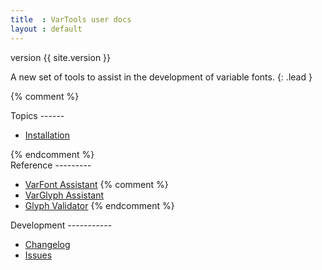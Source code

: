 ```yaml
---
title  : VarTools user docs
layout : default
---
```


<span class='badge bg-secondary'>version {{ site.version }}</span>

A new set of tools to assist in the development of variable fonts.
{: .lead }

<div class='row'>

{% comment %}
<div class='col mb-3' markdown='1'>
Topics
------

- [Installation](install)
</div>
{% endcomment %}

<div class='col' markdown='1'>
Reference
---------

- [VarFont Assistant](varfont-assistant)
{% comment %}
- [VarGlyph Assistant](varglyph-assistant)
- [Glyph Validator](glyph-validator)
{% endcomment %}
</div>

<div class='col' markdown='1'>
Development
-----------

- [Changelog](changelog)
- <a href='http://github.com/gferreira/vartools/issues'>Issues <i class="bi bi-arrow-up-right"></i></a>
</div>

</div>
